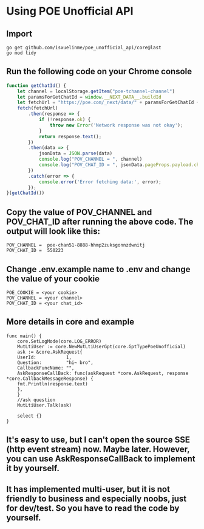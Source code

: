 # Using POE Unofficial API

## Import

```dotenv
go get github.com/isxuelinme/poe_unofficial_api/core@last
go mod tidy 
```

## Run the following code on your Chrome console

```javascript
function getChatId() {
    let channel = localStorage.getItem("poe-tchannel-channel")
    let paramsForGetChatId = window.__NEXT_DATA__.buildId
    let fetchUrl = "https://poe.com/_next/data/" + paramsForGetChatId + "/sage.json?handle=sage"
    fetch(fetchUrl)
        .then(response => {
            if (!response.ok) {
                throw new Error('Network response was not okay');
            }
            return response.text();
        })
        .then(data => {
            jsonData = JSON.parse(data)
            console.log("POV_CHANNEL = ", channel)
            console.log("POV_CHAT_ID = ", jsonData.pageProps.payload.chatOfBotDisplayName.chatId)
        })
        .catch(error => {
            console.error('Error fetching data:', error);
        });
}(getChatId())
```

## Copy the value of POV_CHANNEL and POV_CHAT_ID after running the above code. The output will look like this:

```dotenv
POV_CHANNEL =  poe-chan51-8888-hhmp2zuksgonnzdwnitj
POV_CHAT_ID =  550223
```

## Change .env.example name to .env and change the value of your cookie
```dotenv
POE_COOKIE = <your cookie>
POV_CHANNEL = <your channel>
POV_CHAT_ID = <your chat_id>
```

## More details in core and example

```golang
func main() {
    core.SetLogMode(core.LOG_ERROR)
    MutLtiUser := core.NewMutLtiUserGpt(core.GptTypePoeUnofficial)
    ask := &core.AskRequest{
    UserId:           1,
    Question:         "hi~ bro",
    CallbackFuncName: "",
    AskResponseCallBack: func(askRequest *core.AskRequest, response *core.CallbackMessageResponse) {
    fmt.Println(response.text)
    },
    }
    //ask question
    MutLtiUser.Talk(ask)
    
    select {}
}
```

## It's easy to use, but I can't open the source SSE (http event stream) now. Maybe later. However, you can use AskResponseCallBack to implement it by yourself.

## It has implemented multi-user, but it is not friendly to business and especially noobs, just for dev/test. So you have to read the code by yourself.